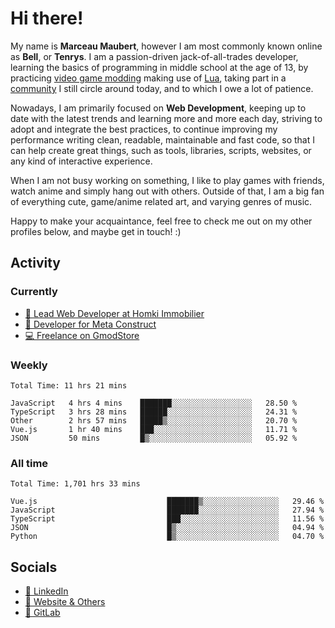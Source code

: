 # Hi there!

My name is **Marceau Maubert**, however I am most commonly known online as **Bell**, or **Tenrys**. I am a passion-driven jack-of-all-trades developer, learning the basics of programming in middle school at the age of 13, by practicing [video game modding](https://garrysmod.com) making use of [Lua](https://lua.org), taking part in a [community](https://metastruct.net) I still circle around today, and to which I owe a lot of patience.

Nowadays, I am primarily focused on **Web Development**, keeping up to date with the latest trends and learning more and more each day, striving to adopt  and integrate the best practices, to continue improving my performance writing clean, readable, maintainable and fast code, so that I can help create great things, such as tools, libraries, scripts, websites, or any kind of interactive experience.

When I am not busy working on something, I like to play games with friends, watch anime and simply hang out with others. Outside of that, I am a big fan of everything cute, game/anime related art, and varying genres of music.

Happy to make your acquaintance, feel free to check me out on my other profiles below, and maybe get in touch! :)

## Activity

### Currently

- [🏢 Lead Web Developer at Homki Immobilier](https://homki-immobilier.com)
- [🎈 Developer for Meta Construct](https://metastruct.net)
- [💻 Freelance on GmodStore](https://www.gmodstore.com/users/Tenrys)

### Weekly
<!--START_SECTION:wakaWeekly-->

```text
Total Time: 11 hrs 21 mins

JavaScript   4 hrs 4 mins    ███████░░░░░░░░░░░░░░░░░░   28.50 %
TypeScript   3 hrs 28 mins   ██████░░░░░░░░░░░░░░░░░░░   24.31 %
Other        2 hrs 57 mins   █████▒░░░░░░░░░░░░░░░░░░░   20.70 %
Vue.js       1 hr 40 mins    ███░░░░░░░░░░░░░░░░░░░░░░   11.71 %
JSON         50 mins         █▒░░░░░░░░░░░░░░░░░░░░░░░   05.92 %
```

<!--END_SECTION:wakaWeekly-->

### All time
<!--START_SECTION:wakaTotal-->

```text
Total Time: 1,701 hrs 33 mins

Vue.js                             ███████▒░░░░░░░░░░░░░░░░░   29.46 %
JavaScript                         ███████░░░░░░░░░░░░░░░░░░   27.94 %
TypeScript                         ███░░░░░░░░░░░░░░░░░░░░░░   11.56 %
JSON                               █▒░░░░░░░░░░░░░░░░░░░░░░░   04.94 %
Python                             █▒░░░░░░░░░░░░░░░░░░░░░░░   04.70 %
```

<!--END_SECTION:wakaTotal-->

## Socials

- [👔 LinkedIn](https://www.linkedin.com/in/marceau-maubert)
- [🔗 Website & Others](https://bell.moe)
- [🦊 GitLab](https://gitlab.com/Tenrys)
